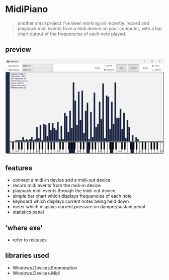 # MidiPiano

> another small project i've been working on recently. record and playback midi events from a midi device on your computer, with a bar chart output of the frequencies of each note played.

## preview

![main window](/Gallery/MainWindow.png)

## features

* connect a midi-in device and a midi-out device
* record midi events from the midi-in device
* playback midi events through the midi-out device
* simple bar chart which displays frequencies of each note
* keyboard which displays current notes being held down
* meter which displays current pressure on damper/sustain pedal
* statistics panel

## 'where exe'

* refer to releases

## libraries used

* Windows.Devices.Enumeration
* Windows.Devices.Midi